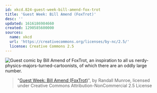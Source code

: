 ```yaml
---
id: xkcd.824-guest-week-bill-amend-fox-trot
title: 'Guest Week: Bill Amend (FoxTrot)'
desc: ''
updated: 1616186984660
created: 1290585600000
sources:
  name: xkcd
  url: 'https://creativecommons.org/licenses/by-nc/2.5/'
  license: Creative Commons 2.5
---
```

![Guest comic by Bill Amend of FoxTrot, an inspiration to all us nerdy-physics-majors-turned-cartoonists, of which there are an oddly large number.](https://imgs.xkcd.com/comics/guest_week_bill_amend_foxtrot.png)
> "[Guest Week: Bill Amend (FoxTrot)](https://xkcd.com/824/)", by Randall Munroe, licensed under Creative Commons Attribution-NonCommercial 2.5 License
